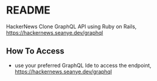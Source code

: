 # README

HackerNews Clone GraphQL API using Ruby on Rails, https://hackernews.seanye.dev/graphql

## How To Access

- use your preferred GraphQL Ide to access the endpoint, https://hackernews.seanye.dev/graphql


